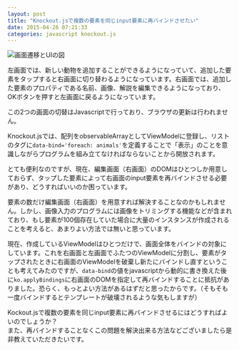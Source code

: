 ```yaml
---
layout: post
title: "Knockout.jsで複数の要素を同じinput要素に再バインドさせたい"
date: 2015-04-26 07:21:33
categories: javascript knockout.js
---
```

<p><img src="https://i.stack.imgur.com/Cft4i.png" alt="画面遷移とUIの図"></p>

<p>左画面では、新しい動物を追加することができるようになっていて、追加した要素をタップすると右画面に切り替わるようになっています。右画面では、追加した要素のプロパティである名前、画像、解説を編集できるようになっており、OKボタンを押すと左画面に戻るようになっています。</p>

<p>この2つの画面の切替はJavascriptで行っており、ブラウザの更新は行われません。</p>

<p>Knockout.jsでは、配列をobservableArrayとしてViewModelに登録し、リストのタグに<code>data-bind='foreach: animals'</code>を定義することで「表示」のことを意識しながらプログラムを組み立てなければならないことから開放されます。</p>

<p>とても便利なのですが、現在、編集画面（右画面）のDOMはひとつしか用意しておらず、タップした要素によって右画面のinput要素を再バインドさせる必要があり、どうすればいいのか困っています。</p>

<p>要素の数だけ編集画面（右画面）を用意すれば解決することなのかもしれません。しかし、画像入力のプログラムには画像をトリミングする機能などが含まれており、もし要素が100個存在していた場合に大量のインスタンスが作成されることを考えると、あまりよい方法では無いと思っています。</p>

<p>現在、作成しているViewModelはひとつだけで、画面全体をバインドの対象にしています。これを右画面と左画面でふたつのViewModelに分割し、要素がタップされたときに右画面のViewModelを破棄し新たにバインドし直すということも考えてみたのですが、<code>data-bind</code>の値をjavascriptから動的に書き換えた後に<code>ko.applyBindings</code>に右画面のDOMを指定して再バインドすることに抵抗がありました。恐らく、もっとよい方法があるはずだと思ったからです。（そもそも一度バインドするとテンプレートが破壊されるような気もしますが）</p>

<p>Kockout.jsで複数の要素を同じinput要素に再バインドさせるにはどうすればよいのでしょうか？<br>
また、再バインドすることなくこの問題を解決出来る方法などございましたら是非教えていただきたいです。</p>
